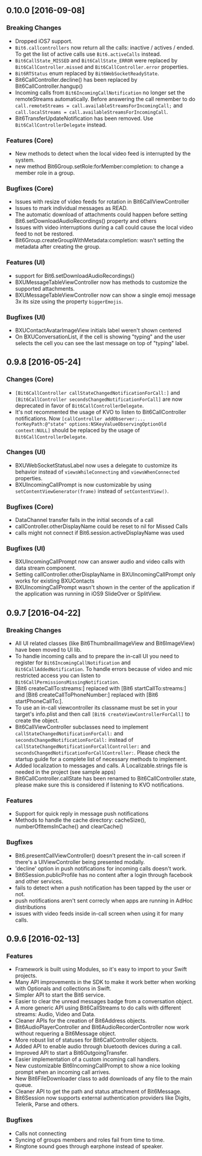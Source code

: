 ## 0.10.0 [2016-09-08]

### Breaking Changes
- Dropped iOS7 support.
- `Bit6.callcontrollers` now return all the calls: inactive / actives / ended. To get the list of active calls use `Bit6.activeCalls` instead.
- `Bit6CallState_MISSED` and `Bit6CallState_ERROR` were replaced by `Bit6CallController.missed` and `Bit6CallController.error` properties.
- `Bit6RTStatus` enum replaced by `Bit6WebSocketReadyState`.
- Bit6CallController.decline() has been replaced by Bit6CallController.hangup()
- Incoming calls from `Bit6IncomingCallNotification` no longer set the remoteStreams automatically. Before answering the call remember to do `call.remoteStreams = call.availableStreamsForIncomingCall;` and `call.localStreams = call.availableStreamsForIncomingCall`.
- Bit6TransferUpdateNotification has been removed. Use `Bit6CallControllerDelegate` instead.

### Features (Core)
- New methods to detect when the local video feed is interrupted by the system.
- new method Bit6Group.setRole:forMember:completion: to change a member role in a group.

### Bugfixes (Core)
- Issues with resize of video feeds for rotation in Bit6CallViewController
- Issues to mark individual messages as READ.
- The automatic download of attachments could happen before setting Bit6.setDownloadAudioRecordings() property and others
- Issues with video interruptions during a call could cause the local video feed to not be restored.
- Bit6Group.createGroupWithMetadata:completion: wasn't setting the metadata after creating the group.

### Features (UI)
- support for Bit6.setDownloadAudioRecordings()
- BXUMessageTableViewController now has methods to customize the supported attachments.
- BXUMessageTableViewController now can show a single emoji message 3x its size using the property `biggerEmojis`.

### Bugfixes (UI)
- BXUContactAvatarImageView initials label weren't shown centered
- On BXUConversationList, if the cell is showing "typing" and the user selects the cell you can see the last message on top of "typing" label.

## 0.9.8 [2016-05-24]

### Changes (Core)
- `[Bit6CallController callStateChangedNotificationForCall:]` and `[Bit6CallController secondsChangedNotificationForCall]` are now deprecated in favor of `Bit6CallControllerDelegate`.
- It's not recommented the usage of KVO to listen to Bit6CallController notifications. Now `[callController addObserver:... forKeyPath:@"state" options:NSKeyValueObservingOptionOld context:NULL]` should be replaced by the usage of `Bit6CallControllerDelegate`.

### Changes (UI)
- BXUWebSocketStatusLabel now uses a delegate to customize its behavior instead of `viewsWhileConnecting` and `viewsWhenConnected` properties.
- BXUIncomingCallPrompt is now customizable by using `setContentViewGenerator(frame)` instead of `setContentView()`.

### Bugfixes (Core)
- DataChannel transfer fails in the initial seconds of a call
- callController.otherDisplayName could be reset to nil for Missed Calls
- calls might not connect if Bit6.session.activeDisplayName was used

### Bugfixes (UI)
- BXUIncomingCallPrompt now can answer audio and video calls with data stream component.
- Setting callController.otherDisplayName in BXUIncomingCallPrompt only works for existing BXUContacts
- BXUIncomingCallPrompt wasn't shown in the center of the application if the application was running in iOS9 SlideOver or SplitView.



## 0.9.7 [2016-04-22]

### Breaking Changes
- All UI related classes (like Bit6ThumbnailImageView and Bit6ImageView) have been moved to UI lib.
- To handle incoming calls and to prepare the in-call UI you need to register for `Bit6IncomingCallNotification` and `Bit6CallAddedNotification`. To handle errors because of video and mic restricted access you can listen to `Bit6CallPermissionsMissingNotification`.
- [Bit6 createCallTo:streams:] replaced with [Bit6 startCallTo:streams:] and [Bit6 createCallToPhoneNumber:] replaced with [Bit6 startPhoneCallTo:]. 
- To use an in-call viewcontroller its classname must be set in your target's info.plist and then call `[Bit6 createViewControllerForCall]` to create the object.
- Bit6CallViewController subclasses need to implement `callStateChangedNotificationForCall:` and `secondsChangedNotificationForCall:` instead of `callStateChangedNotificationForCallController:` and `secondsChangedNotificationForCallController:`. Please check the startup guide for a complete list of necessary methods to implement.
- Added localization to messages and calls. A Localizable.strings file is needed in the project (see sample apps)
- Bit6CallController.callState has been renamed to Bit6CallController.state, please make sure this is considered if listening to KVO notifications.

### Features
- Support for quick reply in message push notifications
- Methods to handle the cache directory: cacheSize(), numberOfItemsInCache() and clearCache()

### Bugfixes
- Bit6.presentCallViewController() doesn't present the in-call screen if there's a UIViewController being presented modally.
- 'decline' option in push notifications for incoming calls doesn't work.
- Bit6Session.publicProfile has no content after a login through facebook and other services.
- fails to detect when a push notification has been tapped by the user or not.
- push notifications aren't sent correcly when apps are running in AdHoc distributions
- issues with video feeds inside in-call screen when using it for many calls.

## 0.9.6 [2016-02-13]

### Features
- Framework is built using Modules, so it's easy to import to your Swift projects.
- Many API improvements in the SDK to make it work better when working with Optionals and collections in Swift.
- Simpler API to start the Bit6 service.
- Easier to clear the unread messages badge from a conversation object.
- A more generic API using Bit6CallStreams to do calls with different streams: Audio, Video and Data.
- Cleaner APIs for the creation of Bit6Address objects.
- Bit6AudioPlayerController and Bit6AudioRecorderController now work without requering a Bit6Message object.
- More robust list of statuses for Bit6CallController objects.
- Added API to enable audio through bluetooth devices during a call.
- Improved API to start a Bit6OutgoingTransfer.
- Easier implementation of a custom incoming call handlers.
- New customizable Bit6IncomingCallPrompt to show a nice looking prompt when an incoming call arrives.
- New Bit6FileDownloader class to add downloads of any file to the main queue.
- Cleaner API to get the path and status attachment of Bit6Message.
- Bit6Session now supports external authentication providers like
Digits, Telerik, Parse and others.

### Bugfixes
- Calls not connecting
- Syncing of groups members and roles fail from time to time.
- Ringtone sound goes through earphone instead of speaker.